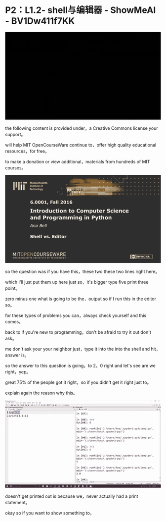 # P2：L1.2- shell与编辑器 - ShowMeAI - BV1Dw411f7KK

![](img/a992ae449d2244f02c036d83e4ad4fbe_0.png)

the following content is provided under，a Creative Commons license your support。

will help MIT OpenCourseWare continue to，offer high quality educational resources，for free。

to make a donation or view additional，materials from hundreds of MIT courses。



![](img/a992ae449d2244f02c036d83e4ad4fbe_2.png)

so the question was if you have this，these two these two lines right here。

which I'll just put them up here just so，it's bigger type five print three point。

zero minus one what is going to be the，output so if I run this in the editor so。

for these types of problems you can，always check yourself and this comes。

back to if you're new to programming，don't be afraid to try it out don't ask。

me don't ask your your neighbor just，type it into the into the shell and hit，answer is。

so the answer to this question is going，to 2。0 right and let's see are we right，yep。

great 75% of the people got it right，so if you didn't get it right just to。

explain again the reason why this。

![](img/a992ae449d2244f02c036d83e4ad4fbe_4.png)

doesn't get printed out is because we，never actually had a print statement。

okay so if you want to show something to。